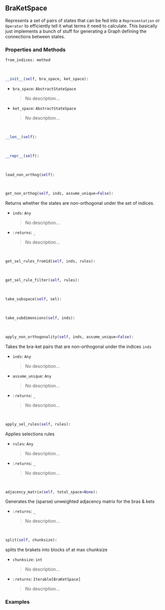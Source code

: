 ## <a id="Psience.BasisReps.StateSpaces.BraKetSpace">BraKetSpace</a>
Represents a set of pairs of states that can be fed into a `Representation` or `Operator`
to efficiently tell it what terms it need to calculate.
This basically just implements a bunch of stuff for generating a Graph defining
the connections between states.

### Properties and Methods
```python
from_indices: method
```
<a id="Psience.BasisReps.StateSpaces.BraKetSpace.__init__" class="docs-object-method">&nbsp;</a>
```python
__init__(self, bra_space, ket_space): 
```

- `bra_space`: `AbstractStateSpace`
    >No description...
- `ket_space`: `AbstractStateSpace`
    >No description...

<a id="Psience.BasisReps.StateSpaces.BraKetSpace.__len__" class="docs-object-method">&nbsp;</a>
```python
__len__(self): 
```

<a id="Psience.BasisReps.StateSpaces.BraKetSpace.__repr__" class="docs-object-method">&nbsp;</a>
```python
__repr__(self): 
```

<a id="Psience.BasisReps.StateSpaces.BraKetSpace.load_non_orthog" class="docs-object-method">&nbsp;</a>
```python
load_non_orthog(self): 
```

<a id="Psience.BasisReps.StateSpaces.BraKetSpace.get_non_orthog" class="docs-object-method">&nbsp;</a>
```python
get_non_orthog(self, inds, assume_unique=False): 
```
Returns whether the states are non-orthogonal under the set of indices.
- `inds`: `Any`
    >No description...
- `:returns`: `_`
    >No description...

<a id="Psience.BasisReps.StateSpaces.BraKetSpace.get_sel_rules_from1d" class="docs-object-method">&nbsp;</a>
```python
get_sel_rules_from1d(self, inds, rules): 
```

<a id="Psience.BasisReps.StateSpaces.BraKetSpace.get_sel_rule_filter" class="docs-object-method">&nbsp;</a>
```python
get_sel_rule_filter(self, rules): 
```

<a id="Psience.BasisReps.StateSpaces.BraKetSpace.take_subspace" class="docs-object-method">&nbsp;</a>
```python
take_subspace(self, sel): 
```

<a id="Psience.BasisReps.StateSpaces.BraKetSpace.take_subdimensions" class="docs-object-method">&nbsp;</a>
```python
take_subdimensions(self, inds): 
```

<a id="Psience.BasisReps.StateSpaces.BraKetSpace.apply_non_orthogonality" class="docs-object-method">&nbsp;</a>
```python
apply_non_orthogonality(self, inds, assume_unique=False): 
```
Takes the bra-ket pairs that are non-orthogonal under the
        indices `inds`
- `inds`: `Any`
    >No description...
- `assume_unique`: `Any`
    >No description...
- `:returns`: `_`
    >No description...

<a id="Psience.BasisReps.StateSpaces.BraKetSpace.apply_sel_rules" class="docs-object-method">&nbsp;</a>
```python
apply_sel_rules(self, rules): 
```
Applies selections rules
- `rules`: `Any`
    >No description...
- `:returns`: `_`
    >No description...

<a id="Psience.BasisReps.StateSpaces.BraKetSpace.adjacency_matrix" class="docs-object-method">&nbsp;</a>
```python
adjacency_matrix(self, total_space=None): 
```
Generates the (sparse) unweighted adjacency matrix for the bras & kets
- `:returns`: `_`
    >No description...

<a id="Psience.BasisReps.StateSpaces.BraKetSpace.split" class="docs-object-method">&nbsp;</a>
```python
split(self, chunksize): 
```
splits the brakets into blocks of at max chunksize
- `chunksize`: `int`
    >No description...
- `:returns`: `Iterable[BraKetSpace]`
    >No description...

### Examples


